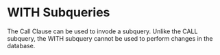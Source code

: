 # WITH Subqueries

The Call Clause can be used to invode a subquery. Unlike the CALL subquery, the WITH subquery cannot be used to perform changes in the database.

